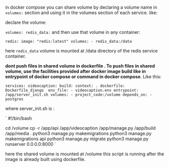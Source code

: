 in docker compose you can share volume by declaring a volume name in `volumes:` section and using it in the volumes section of each service. like:


declare the volume:

`
volumes:
  redis_data:
`
and then use that volume in any container:

`
redis:
    image: "redis:latest"
    volumes:
      - redis_data:/data
`

here `redis_data` volume is mounted at /data directory of the redis service container.

**dont push files in shared volume in dockerfile . To push files in shared volume, use the facilities provided after docker image build like in entrypoint of docker compose or command in docker compose**. Like this:

`
services:
  videocaption:
    build:
      context: .
      dockerfile: Dockerfile_django 
    env_file:
      - videocaption.env
    entrypoint: /app/server_init.sh
    volumes:
      - project_code:/volume
    depends_on:
      - postgres
`

where server_init.sh is :

`
#!/bin/bash

cd /volume
cp -r /app/api /app/videocaption /app/manage.py /app/build /app/media .
python3 manage.py makemigrations
python3 manage.py makemigrations api 
python3 manage.py migrate
python3 manage.py runserver 0.0.0.0:8000
`

here the shared volume is mounted at /volume
this script is running after the image is already built using dockerfile.
